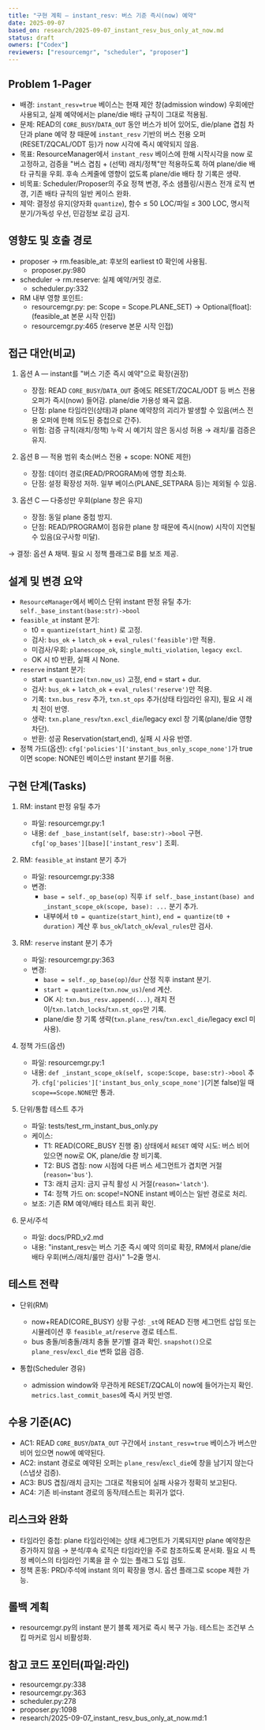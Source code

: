 ```yaml
---
title: "구현 계획 — instant_resv: 버스 기준 즉시(now) 예약"
date: 2025-09-07
based_on: research/2025-09-07_instant_resv_bus_only_at_now.md
status: draft
owners: ["Codex"]
reviewers: ["resourcemgr", "scheduler", "proposer"]
---
```


## Problem 1‑Pager

- 배경: `instant_resv=true` 베이스는 현재 제안 창(admission window) 우회에만 사용되고, 실제 예약에서는 plane/die 배타 규칙이 그대로 적용됨.
- 문제: READ의 `CORE_BUSY`/`DATA_OUT` 동안 버스가 비어 있어도, die/plane 겹침 차단과 plane 예약 창 때문에 `instant_resv` 기반의 버스 전용 오퍼(RESET/ZQCAL/ODT 등)가 now 시각에 즉시 예약되지 않음.
- 목표: ResourceManager에서 `instant_resv` 베이스에 한해 시작시각을 now 로 고정하고, 검증을 "버스 겹침 + (선택) 래치/정책"만 적용하도록 하여 plane/die 배타 규칙을 우회. 후속 스케줄에 영향이 없도록 plane/die 배타 창 기록은 생략.
- 비목표: Scheduler/Proposer의 주요 정책 변경, 주소 샘플링/시퀀스 전개 로직 변경, 기존 배타 규칙의 일반 케이스 완화.
- 제약: 결정성 유지(양자화 `quantize`), 함수 ≤ 50 LOC/파일 ≤ 300 LOC, 명시적 분기/가독성 우선, 민감정보 로깅 금지.

## 영향도 및 호출 경로

- proposer → rm.feasible_at: 후보의 earliest t0 확인에 사용됨.
  - proposer.py:980
- scheduler → rm.reserve: 실제 예약/커밋 경로.
  - scheduler.py:332
- RM 내부 영향 포인트:
  - resourcemgr.py: pe: Scope = Scope.PLANE_SET) -> Optional[float]:  (feasible_at 본문 시작 인접)
  - resourcemgr.py:465 (reserve 본문 시작 인접)

## 접근 대안(비교)

1) 옵션 A — instant를 "버스 기준 즉시 예약"으로 확장(권장)
   - 장점: READ `CORE_BUSY`/`DATA_OUT` 중에도 RESET/ZQCAL/ODT 등 버스 전용 오퍼가 즉시(now) 들어감. plane/die 가용성 왜곡 없음.
   - 단점: plane 타임라인(상태)과 plane 예약창의 괴리가 발생할 수 있음(버스 전용 오퍼에 한해 의도된 중첩으로 간주).
   - 위험: 검증 규칙(래치/정책) 누락 시 예기치 않은 동시성 허용 → 래치/룰 검증은 유지.

2) 옵션 B — 적용 범위 축소(버스 전용 + scope: NONE 제한)
   - 장점: 데이터 경로(READ/PROGRAM)에 영향 최소화.
   - 단점: 설정 확장성 저하. 일부 베이스(PLANE_SETPARA 등)는 제외될 수 있음.

3) 옵션 C — 다중성만 우회(plane 창은 유지)
   - 장점: 동일 plane 중첩 방지.
   - 단점: READ/PROGRAM이 점유한 plane 창 때문에 즉시(now) 시작이 지연될 수 있음(요구사항 미달).

→ 결정: 옵션 A 채택. 필요 시 정책 플래그로 B를 보조 제공.

## 설계 및 변경 요약

- `ResourceManager`에서 베이스 단위 instant 판정 유틸 추가: `self._base_instant(base:str)->bool`
- `feasible_at` instant 분기:
  - t0 = `quantize(start_hint)` 로 고정.
  - 검사: `bus_ok` + `latch_ok` + `eval_rules('feasible')`만 적용.
  - 미검사/우회: `planescope_ok`, `single_multi_violation`, `legacy excl`.
  - OK 시 t0 반환, 실패 시 None.
- `reserve` instant 분기:
  - start = `quantize(txn.now_us)` 고정, end = start + dur.
  - 검사: `bus_ok` + `latch_ok` + `eval_rules('reserve')`만 적용.
  - 기록: `txn.bus_resv` 추가, `txn.st_ops` 추가(상태 타임라인 유지), 필요 시 래치 전이 반영.
  - 생략: `txn.plane_resv`/`txn.excl_die`/legacy excl 창 기록(plane/die 영향 차단).
  - 반환: 성공 Reservation(start,end), 실패 시 사유 반영.
- 정책 가드(옵션): `cfg['policies']['instant_bus_only_scope_none']`가 true이면 scope: NONE인 베이스만 instant 분기를 허용.

## 구현 단계(Tasks)

1) RM: instant 판정 유틸 추가
   - 파일: resourcemgr.py:1
   - 내용: `def _base_instant(self, base:str)->bool` 구현. `cfg['op_bases'][base]['instant_resv']` 조회.

2) RM: `feasible_at` instant 분기 추가
   - 파일: resourcemgr.py:338
   - 변경:
     - `base = self._op_base(op)` 직후 `if self._base_instant(base) and _instant_scope_ok(scope, base): ...` 분기 추가.
     - 내부에서 `t0 = quantize(start_hint)`, `end = quantize(t0 + duration)` 계산 후 `bus_ok`/`latch_ok`/`eval_rules`만 검사.

3) RM: `reserve` instant 분기 추가
   - 파일: resourcemgr.py:363
   - 변경:
     - `base = self._op_base(op)`/`dur` 산정 직후 instant 분기.
     - `start = quantize(txn.now_us)`/`end` 계산.
     - OK 시: `txn.bus_resv.append(...)`, 래치 전이/`txn.latch_locks`/`txn.st_ops`만 기록.
     - plane/die 창 기록 생략(`txn.plane_resv`/`txn.excl_die`/legacy excl 미사용).

4) 정책 가드(옵션)
   - 파일: resourcemgr.py:1
   - 내용: `def _instant_scope_ok(self, scope:Scope, base:str)->bool` 추가. `cfg['policies']['instant_bus_only_scope_none']`(기본 false)일 때 `scope==Scope.NONE`만 통과.

5) 단위/통합 테스트 추가
   - 파일: tests/test_rm_instant_bus_only.py
   - 케이스:
     - T1: READ(CORE_BUSY 진행 중) 상태에서 `RESET` 예약 시도: 버스 비어 있으면 now로 OK, plane/die 창 비기록.
     - T2: BUS 겹침: now 시점에 다른 버스 세그먼트가 겹치면 거절(`reason='bus'`).
     - T3: 래치 금지: 금지 규칙 활성 시 거절(`reason='latch'`).
     - T4: 정책 가드 on: scope!=NONE instant 베이스는 일반 경로로 처리.
   - 보조: 기존 RM 예약/배타 테스트 회귀 확인.

6) 문서/주석
   - 파일: docs/PRD_v2.md
   - 내용: "instant_resv는 버스 기준 즉시 예약 의미로 확장, RM에서 plane/die 배타 우회(버스/래치/룰만 검사)" 1–2줄 명시.

## 테스트 전략

- 단위(RM)
  - now+READ(CORE_BUSY) 상황 구성: `_st`에 READ 진행 세그먼트 삽입 또는 시뮬레이션 후 `feasible_at`/`reserve` 경로 테스트.
  - bus 충돌/비충돌/래치 충돌 분기별 결과 확인. `snapshot()`으로 `plane_resv`/`excl_die` 변화 없음 검증.

- 통합(Scheduler 경유)
  - admission window와 무관하게 RESET/ZQCAL이 now에 들어가는지 확인. `metrics.last_commit_bases`에 즉시 커밋 반영.

## 수용 기준(AC)

- AC1: READ `CORE_BUSY`/`DATA_OUT` 구간에서 `instant_resv=true` 베이스가 버스만 비어 있으면 now에 예약된다.
- AC2: instant 경로로 예약된 오퍼는 `plane_resv`/`excl_die`에 창을 남기지 않는다(스냅샷 검증).
- AC3: BUS 겹침/래치 금지는 그대로 적용되어 실패 사유가 정확히 보고된다.
- AC4: 기존 비‑instant 경로의 동작/테스트는 회귀가 없다.

## 리스크와 완화

- 타임라인 중첩: plane 타임라인에는 상태 세그먼트가 기록되지만 plane 예약창은 증가하지 않음 → 분석/후속 로직은 타임라인을 주로 참조하도록 문서화. 필요 시 특정 베이스의 타임라인 기록을 끌 수 있는 플래그 도입 검토.
- 정책 혼동: PRD/주석에 instant 의미 확장을 명시. 옵션 플래그로 scope 제한 가능.

## 롤백 계획

- resourcemgr.py의 instant 분기 블록 제거로 즉시 복구 가능. 테스트는 조건부 스킵 마커로 임시 비활성화.

## 참고 코드 포인터(파일:라인)

- resourcemgr.py:338
- resourcemgr.py:363
- scheduler.py:278
- proposer.py:1098
- research/2025-09-07_instant_resv_bus_only_at_now.md:1
